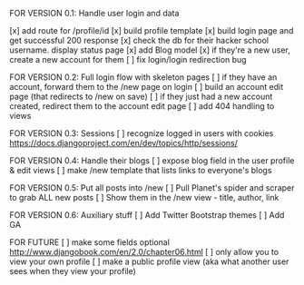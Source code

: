 FOR VERSION 0.1: Handle user login and data

[x] add route for /profile/id
[x] build profile template
[x] build login page and get successful 200 response
[x] check the db for their hacker school username. display status page
[x] add Blog model
[x] if they're a new user, create a new account for them
[ ] fix login/login redirection bug

FOR VERSION 0.2: Full login flow with skeleton pages
[ ] if they have an account, forward them to the /new page on login
[ ] build an account edit page (that redirects to /new on save)
[ ] if they just had a new account created, redirect them to the account edit page
[ ] add 404 handling to views

FOR VERSION 0.3: Sessions
[ ] recognize logged in users with cookies https://docs.djangoproject.com/en/dev/topics/http/sessions/

FOR VERSION 0.4: Handle their blogs
[ ] expose blog field in the user profile & edit views
[ ] make /new template that lists links to everyone's blogs

FOR VERSION 0.5: Put all posts into /new
[ ] Pull Planet's spider and scraper to grab ALL new posts
[ ] Show them in the /new view - title, author, link

FOR VERSION 0.6: Auxiliary stuff
[ ] Add Twitter Bootstrap themes
[ ] Add GA

FOR FUTURE
[ ] make some fields optional http://www.djangobook.com/en/2.0/chapter06.html
[ ] only allow you to view your own profile
[ ] make a public profile view (aka what another user sees when they view your profile)